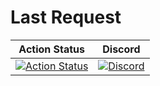 # Last Request

| Action Status | Discord |
|:-------------:|:-------:|
| [![Action Status](https://github.com/Bara/LastRequest/workflows/Compile%20with%20SourceMod/badge.svg)](https://github.com/Bara/LastRequest/actions) | [![Discord](https://img.shields.io/discord/388685157286019072.svg)](https://discord.gg/NUMQfgs) |
